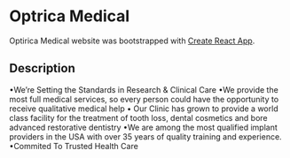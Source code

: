 # Optrica Medical

Optirica Medical website was bootstrapped with [Create React App](https://optrica-hospital.web.app/).

## Description
•We’re Setting the Standards in Research & Clinical Care
•We provide the most full medical services, so every person could have the opportunity to receive qualitative medical help
• Our Clinic has grown to provide a world class facility for the treatment of tooth loss, dental cosmetics and bore advanced restorative dentistry
•We are among the most qualified implant providers in the USA with over 35 years of quality training and experience.
•Commited To Trusted Health Care

